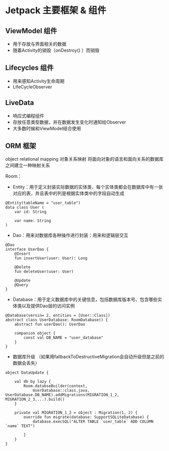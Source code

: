 # Jetpack 主要框架 & 组件
## ViewModel 组件
- 用于存放与界面相关的数据
- 随着Activity的销毁（onDestroy() ）而销毁

## Lifecycles 组件 
- 用来感知Activity生命周期
- LifeCycleObserver

## LiveData
- 响应式编程组件
- 存放任意类型数据，并在数据发生变化时通知给Observer
- 大多数时候和ViewModel结合使用

## ORM 框架
object relational mapping 对象关系映射
将面向对象的语言和面向关系的数据库之间建立一种映射关系

Room：
- Entity：用于定义封装实际数据的实体类，每个实体类都会在数据库中有一张对应的表，并且表中的列是根据实体类中的字段自动生成 
```
@Entity(tableName = "user_table")
data class User (
    var id: String 
    
    var name: String
)
```
- Dao：用来对数据库各种操作进行封装：用来和逻辑层交互
```
@Dao
interface UserDao {
    @Insert 
    fun insertUser(user: User): Long
    
    @Delete
    fun deleteUser(user: User)
    
    @Update
    @Query
}
```
- Database：用于定义数据库中的关键信息，包括数据库版本号、包含哪些实体类以及提供Dao层的访问实例
```
@Database(versin= 2, entities = [User::Class])
abstract class UserDatabase: RoomDatabase() {
    abstract fun userDao(): UserDao
    
    companion object {
        const val DB_NAME = "user_database"
    }
}
```
- 数据库升级
（如果用fallbackToDestructiveMigration会自动升级但是之前的数据会丢失）
```
object DataUpdate {
    
    val db by lazy {
        Room.databseBuilder(context, 
            UserDatabase::class.java, UserDatabase.DB_NAME).addMigrations(MIGRATION_1_2, MIGRATION_2_3,...).build()
    }
    
    private val MIGRATION_1_2 = object : Migration(1, 2) {
        override fun migrate(database: SupportSQLiteDatabase) {
            database.execSQL("ALTER TABLE `user_table` ADD COLUMN `name` TEXT")
        
        }
    }
}
```
